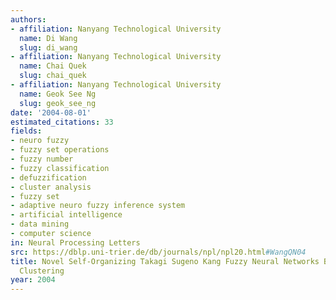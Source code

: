 ```yaml
---
authors:
- affiliation: Nanyang Technological University
  name: Di Wang
  slug: di_wang
- affiliation: Nanyang Technological University
  name: Chai Quek
  slug: chai_quek
- affiliation: Nanyang Technological University
  name: Geok See Ng
  slug: geok_see_ng
date: '2004-08-01'
estimated_citations: 33
fields:
- neuro fuzzy
- fuzzy set operations
- fuzzy number
- fuzzy classification
- defuzzification
- cluster analysis
- fuzzy set
- adaptive neuro fuzzy inference system
- artificial intelligence
- data mining
- computer science
in: Neural Processing Letters
src: https://dblp.uni-trier.de/db/journals/npl/npl20.html#WangQN04
title: Novel Self-Organizing Takagi Sugeno Kang Fuzzy Neural Networks Based on ART-like
  Clustering
year: 2004
---
```

